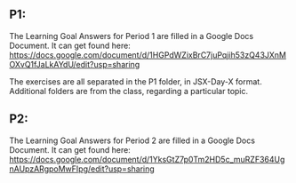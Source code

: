 ## P1:
The Learning Goal Answers for Period 1 are filled in a Google Docs Document. It can get found here:
https://docs.google.com/document/d/1HGPdWZixBrC7juPqjih53zQ43JXnMOXvQ1fJaLkAYdU/edit?usp=sharing

The exercises are all separated in the P1 folder, in JSX-Day-X format. Additional folders are from the class, regarding a particular topic.

## P2:
The Learning Goal Answers for Period 2 are filled in a Google Docs Document. It can get found here:
https://docs.google.com/document/d/1YksGtZ7p0Tm2HD5c_muRZF364UgnAUpzARgpoMwFIpg/edit?usp=sharing
